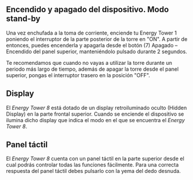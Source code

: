 ## Encendido y apagado del dispositivo. Modo stand-by

Una vez enchufada a la toma de corriente, enciende tu Energy Tower 1 poniendo el interruptor de la parte posterior de la torre en "ON". A partir de entonces, puedes encenderla y apagarla desde el botón (7) Apagado – Encendido del panel superior, manteniéndolo pulsado durante 2 segundos.

Te recomendamos que cuando no vayas a utilizar la torre durante un periodo más largo de tiempo, además de apagar la torre desde el panel superior, pongas el interruptor trasero en la posición "OFF".

## Display

El *Energy Tower 8* está dotado de un display retroiluminado oculto (Hidden Display) en la parte frontal superior.
Cuando se enciende el dispositivo se ilumina dicho display que indica el modo en el que se encuentra el *Energy Tower 8*.

## Panel táctil

El *Energy Tower 8* cuenta con un panel táctil en la parte superior desde el cual podrás controlar todas las funciones fácilmente. Para una correcta respuesta del panel táctil debes pulsarlo con la yema del dedo desnuda.










